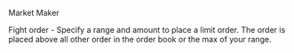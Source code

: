 Market Maker

Fight order - Specify a range and amount to place a limit order. The order is placed above all other order in the order book or the max of your range.
